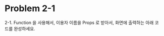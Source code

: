 # Problem 2-1

2-1. Function 을 사용해서, 이용자 이름을 Props 로 받아서, 화면에 출력하는 아래 코드를 완성하세요.

<!-- <!DOCTYPE html>
<html>
  <body>
    <script src="https://unpkg.com/react@16.3.2/umd/react.production.min.js"></script>
    <script src="https://unpkg.com/react-dom@16.3.2/umd/react-dom.production.min.js"></script>
    <script src="https://cdnjs.cloudflare.com/ajax/libs/babel-standalone/6.26.0/babel.min.js" charset="utf-8"></script>
    <script type="text/babel">
      function Greeter(props) {
        return <div>Hello {/* Write your code here */}</div>;
      }

      class App extends React.Component {
        render() {
          return (<Greeter user="Master" />);
        }
      }
     
      const rootElement = document.getElementById("root");
      ReactDOM.render(<App />, rootElement);
    </script>
    <div id="root"></div>
  </body>
</html> -->


